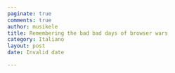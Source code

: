 ```yaml
---
paginate: true
comments: true
author: musikele
title: Remembering the bad bad days of browser wars
category: Italiano
layout: post
date: Invalid date

---
```


